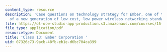 ```yaml
---
content_type: resource
description: 'Case questions on technology strategy for Ember, one of the pioneers
  of a new generation of low cost, low power wireless networking standards. '
file: https://ol-ocw-studio-app-production.s3.amazonaws.com/courses/15-965-technology-strategy-for-system-design-and-management-spring-2009/07326c739acb48fbeb1ed6bc704ca399_MIT15_965S09_case13.pdf
file_type: application/pdf
resourcetype: Document
title: 'Class 13: Ember Corporation '
uid: 07326c73-9acb-48fb-eb1e-d6bc704ca399
---
```

